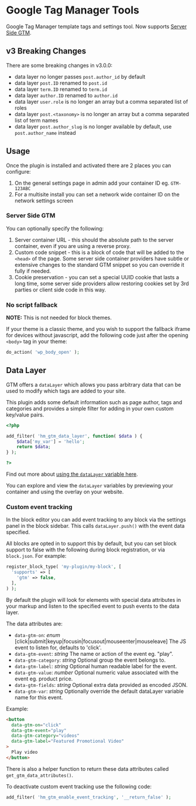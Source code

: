 # Google Tag Manager Tools

Google Tag Manager template tags and settings tool. Now supports [Server Side GTM](https://developers.google.com/tag-platform/tag-manager/server-side).

## v3 Breaking Changes

There are some breaking changes in v3.0.0:

* data layer no longer passes `post.author_id` by default
* data layer `post.ID` renamed to `post.id`
* data layer `term.ID` renamed to `term.id`
* data layer `author.ID` renamed to `author.id`
* data layer `user.role` is no longer an array but a comma separated list of roles
* data layer `post.<taxonomy>` is no longer an array but a comma separated list of term names
* data layer `post.author_slug` is no longer available by default, use `post.author_name` instead

## Usage

Once the plugin is installed and activated there are 2 places you can configure:

1. On the general settings page in admin add your container ID eg. `GTM-123ABC`
2. For a multisite install you can set a network wide container ID on the network settings screen

### Server Side GTM

You can optionally specify the following:

1. Server container URL - this should the absolute path to the server container, even if you are using a reverse proxy.
2. Custom code snippet - this is a block of code that will be added to the `<head>` of the page. Some server side container providers have subtle or extensive changes to the standard GTM snippet so you can override it fully if needed.
3. Cookie preservation - you can set a special UUID cookie that lasts a long time, some server side providers allow restoring cookies set by 3rd parties or client side code in this way.

### No script fallback

**NOTE:** This is not needed for block themes.

If your theme is a classic theme, and you wish to support the fallback iframe for devices without javascript, add the following code just after the opening `<body>` tag in your theme:

```php
do_action( 'wp_body_open' );
```

## Data Layer

GTM offers a `dataLayer` which allows you pass arbitrary data that can be used to modify which tags are added to your site.

This plugin adds some default information such as page author, tags and categories and provides a simple filter for adding in your own custom key/value pairs.

```php
<?php

add_filter( 'hm_gtm_data_layer', function( $data ) {
    $data['my_var'] = 'hello';
    return $data;
} );

?>
```

Find out more about [using the `dataLayer` variable here](https://developers.google.com/tag-manager/devguide#datalayer).

You can explore and view the `dataLayer` variables by previewing your container and using the overlay on your website.

### Custom event tracking

In the block editor you can add event tracking to any block via the settings panel in the block sidebar. This calls `dataLayer.push()` with the event data specified.

All blocks are opted in to support this by default, but you can set block support to false with the following during block registration, or via `block.json`. For example:

```php
register_block_type( 'my-plugin/my-block', [
  'supports' => [
    'gtm' => false,
  ],
) );
```

By default the plugin will look for elements with special data attributes in your markup and listen to the specified event to push events to the data layer.

The data attributes are:

- `data-gtm-on`: _enum_ [click|submit|keyup|focusin|focusout|mouseenter|mouseleave] The JS event to listen for, defaults to 'click'.
- `data-gtm-event`: _string_ The name or action of the event eg. "play".
- `data-gtm-category`: _string_ Optional group the event belongs to.
- `data-gtm-label`: _string_ Optional human readable label for the event.
- `data-gtm-value`: _number_ Optional numeric value associated with the event eg. product price.
- `data-gtm-fields`: _string_ Optional extra data provided as encoded JSON.
- `data-gtm-var`: _string_ Optionally override the default dataLayer variable name for this event.

Example:

```html
<button
  data-gtm-on="click"
  data-gtm-event="play"
  data-gtm-category="videos"
  data-gtm-label="Featured Promotional Video"
>
  Play video
</button>
```

There is also a helper function to return these data attributes called `get_gtm_data_attributes()`.

To deactivate custom event tracking use the following code:

```php
add_filter( 'hm_gtm_enable_event_tracking', '__return_false' );
```
